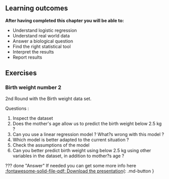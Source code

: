 ## Learning outcomes

**After having completed this chapter you will be able to:**

- Understand logistic regression
- Understand real world data
- Answer a biological question 
- Find the right statistical tool
- Interpret the results
- Report results

## Exercises

### Birth weight number 2

2nd Round with the Birth weight data set.

Questions :

1. Inspect the dataset2. Does the mother's age allow us to predict the birth weight below 2.5 kg ?3. Can you use a linear regression model ? What?s wrong with this model ?4. Which model is better adapted to the current situation ?5. Check the assumptions of the model6. Can you better predict birth weight using below 2.5 kg using other variablesin the dataset, in addition to mother?s age ?

??? done "Answer"
    If needed you can get some more info here 
    [:fontawesome-solid-file-pdf: Download the presentation](/docs/assets/pdf/ASS22_2.pdf){: .md-button }